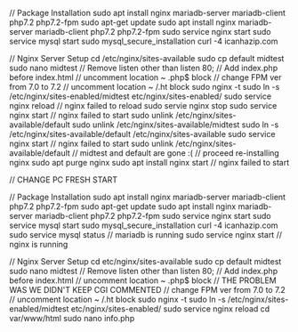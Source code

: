 // Package Installation
sudo apt install nginx mariadb-server mariadb-client php7.2 php7.2-fpm
sudo apt-get update
sudo apt install nginx mariadb-server mariadb-client php7.2 php7.2-fpm
sudo service nginx start
sudo service mysql start
sudo mysql_secure_installation
curl -4 icanhazip.com

// Nginx Server Setup
cd /etc/nginx/sites-available
sudo cp default midtest
sudo nano midtest
// Remove listen other than listen 80;
// Add index.php before index.html
// uncomment location ~ \.php$ block
// change FPM ver from 7.0 to 7.2
// uncomment location ~ /\.ht block
sudo nginx -t
sudo ln -s /etc/nginx/sites-enabled/midtest etc/nginx/sites-enabled/
sudo service nginx reload
// nginx failed to reload
sudo servie nginx stop
sudo service nginx start
// nginx failed to start
sudo unlink /etc/nginx/sites-available/default
sudo unlink /etc/nginx/sites-available/midtest
sudo ln -s /etc/nginx/sites-available/default /etc/nginx/sites-available
sudo service nginx start
// nginx failed to start
sudo unlink /etc/nginx/sites-available/default
// midtest and default are gone :(
// proceed re-installing nginx
sudo apt purge nginx
sudo apt install nginx start
// nginx failed to start



// CHANGE PC FRESH START


// Package Installation
sudo apt install nginx mariadb-server mariadb-client php7.2 php7.2-fpm
sudo apt-get update
sudo apt install nginx mariadb-server mariadb-client php7.2 php7.2-fpm
sudo service nginx start
sudo service mysql start
sudo mysql_secure_installation
curl -4 icanhazip.com
sudo service mysql status
// mariadb is running
sudo service nginx start
// nginx is running

// Nginx Server Setup
cd etc/nginx/sites-available
sudo cp default midtest
sudo nano midtest
// Remove listen other than listen 80;
// Add index.php before index.html
// uncomment location ~ \.php$ block
// THE PROBLEM WAS WE DIDN'T KEEP CGI COMMENTED
// change FPM ver from 7.0 to 7.2
// uncomment location ~ /\.ht block
sudo nginx -t
sudo ln -s /etc/nginx/sites-enabled/midtest etc/nginx/sites-enabled/
sudo service nginx reload
cd var/www/html
sudo nano info.php
